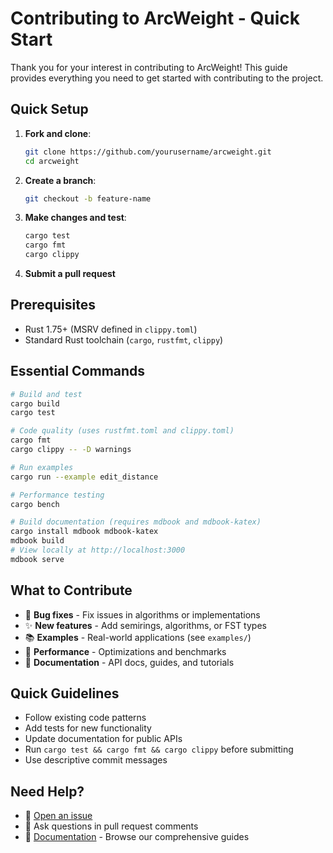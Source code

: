 # Contributing to ArcWeight - Quick Start

Thank you for your interest in contributing to ArcWeight! This guide provides everything you need to get started with contributing to the project.

## Quick Setup

1. **Fork and clone**:
   ```bash
   git clone https://github.com/yourusername/arcweight.git
   cd arcweight
   ```

2. **Create a branch**:
   ```bash
   git checkout -b feature-name
   ```

3. **Make changes and test**:
   ```bash
   cargo test
   cargo fmt
   cargo clippy
   ```

4. **Submit a pull request**

## Prerequisites

- Rust 1.75+ (MSRV defined in `clippy.toml`)
- Standard Rust toolchain (`cargo`, `rustfmt`, `clippy`)

## Essential Commands

```bash
# Build and test
cargo build
cargo test

# Code quality (uses rustfmt.toml and clippy.toml)
cargo fmt
cargo clippy -- -D warnings

# Run examples
cargo run --example edit_distance

# Performance testing
cargo bench

# Build documentation (requires mdbook and mdbook-katex)
cargo install mdbook mdbook-katex
mdbook build
# View locally at http://localhost:3000
mdbook serve
```

## What to Contribute

- 🐛 **Bug fixes** - Fix issues in algorithms or implementations
- ✨ **New features** - Add semirings, algorithms, or FST types
- 📚 **Examples** - Real-world applications (see `examples/`)
- 🚀 **Performance** - Optimizations and benchmarks
- 📖 **Documentation** - API docs, guides, and tutorials

## Quick Guidelines

- Follow existing code patterns
- Add tests for new functionality
- Update documentation for public APIs
- Run `cargo test && cargo fmt && cargo clippy` before submitting
- Use descriptive commit messages

## Need Help?

- 🐛 [Open an issue](https://github.com/aaronstevenwhite/arcweight/issues)
- 💬 Ask questions in pull request comments
- 📖 [Documentation](docs/README.md) - Browse our comprehensive guides